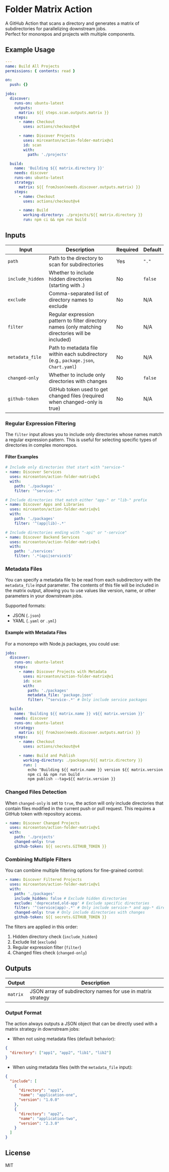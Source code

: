 # Folder Matrix Action

A GitHub Action that scans a directory and generates a matrix of subdirectories for parallelizing downstream jobs.  
Perfect for monorepos and projects with multiple components.

## Example Usage

```yaml
---
name: Build All Projects
permissions: { contents: read }

on:
  push: {}

jobs:
  discover:
    runs-on: ubuntu-latest
    outputs:
      matrix: ${{ steps.scan.outputs.matrix }}
    steps:
      - name: Checkout
        uses: actions/checkout@v4

      - name: Discover Projects
        uses: mirceanton/action-folder-matrix@v1
        id: scan
        with:
          path: './projects'

  build:
    name: 'Building ${{ matrix.directory }}'
    needs: discover
    runs-on: ubuntu-latest
    strategy:
      matrix: ${{ fromJson(needs.discover.outputs.matrix) }}
    steps:
      - name: Checkout
        uses: actions/checkout@v4

      - name: Build
        working-directory: ./projects/${{ matrix.directory }}
        run: npm ci && npm run build
```

## Inputs

| Input            | Description                                                                                       | Required | Default |
| ---------------- | ------------------------------------------------------------------------------------------------- | -------- | ------- |
| `path`           | Path to the directory to scan for subdirectories                                                  | Yes      | `"."`   |
| `include_hidden` | Whether to include hidden directories (starting with .)                                           | No       | `false` |
| `exclude`        | Comma-separated list of directory names to exclude                                                | No       | N/A     |
| `filter`         | Regular expression pattern to filter directory names (only matching directories will be included) | No       | N/A     |
| `metadata_file`  | Path to metadata file within each subdirectory (e.g., `package.json`, `Chart.yaml`)               | No       | N/A     |
| `changed-only`   | Whether to include only directories with changes                                                  | No       | `false` |
| `github-token`   | GitHub token used to get changed files (required when changed-only is true)                       | No       | N/A     |

### Regular Expression Filtering

The `filter` input allows you to include only directories whose names match a regular expression pattern. This is useful
for selecting specific types of directories in complex monorepos.

#### Filter Examples

```yaml
# Include only directories that start with "service-"
- name: Discover Services
  uses: mirceanton/action-folder-matrix@v1
  with:
    path: './packages'
    filter: '^service-.*'

# Include directories that match either "app-" or "lib-" prefix
- name: Discover Apps and Libraries
  uses: mirceanton/action-folder-matrix@v1
  with:
    path: './packages'
    filter: '^(app|lib)-.*'

# Include directories ending with "-api" or "-service"
- name: Discover Backend Services
  uses: mirceanton/action-folder-matrix@v1
  with:
    path: './services'
    filter: '.*(api|service)$'
```

### Metadata Files

You can specify a metadata file to be read from each subdirectory with the `metadata_file` input parameter. The contents
of this file will be included in the matrix output, allowing you to use values like version, name, or other parameters
in your downstream jobs.

Supported formats:

- JSON (`.json`)
- YAML (`.yaml` or `.yml`)

#### Example with Metadata Files

For a monorepo with Node.js packages, you could use:

```yaml
jobs:
  discover:
    runs-on: ubuntu-latest
    steps:
      - name: Discover Projects with Metadata
        uses: mirceanton/action-folder-matrix@v1
        id: scan
        with:
          path: './packages'
          metadata_file: 'package.json'
          filter: '^service-.*' # Only include service packages

  build:
    name: 'Building ${{ matrix.name }} v${{ matrix.version }}'
    needs: discover
    runs-on: ubuntu-latest
    strategy:
      matrix: ${{ fromJson(needs.discover.outputs.matrix) }}
    steps:
      - name: Checkout
        uses: actions/checkout@v4

      - name: Build and Publish
        working-directory: ./packages/${{ matrix.directory }}
        run: |
          echo "Building ${{ matrix.name }} version ${{ matrix.version }}"
          npm ci && npm run build
          npm publish --tag=${{ matrix.version }}
```

### Changed Files Detection

When `changed-only` is set to `true`, the action will only include directories that contain files modified in the
current push or pull request. This requires a GitHub token with repository access.

```yaml
- name: Discover Changed Projects
  uses: mirceanton/action-folder-matrix@v1
  with:
    path: './projects'
    changed-only: true
    github-token: ${{ secrets.GITHUB_TOKEN }}
```

### Combining Multiple Filters

You can combine multiple filtering options for fine-grained control:

```yaml
- name: Discover Filtered Projects
  uses: mirceanton/action-folder-matrix@v1
  with:
    path: './packages'
    include_hidden: false # Exclude hidden directories
    exclude: 'deprecated,old-app' # Exclude specific directories
    filter: '^(service|app)-.*' # Only include service-* and app-* directories
    changed-only: true # Only include directories with changes
    github-token: ${{ secrets.GITHUB_TOKEN }}
```

The filters are applied in this order:

1. Hidden directory check (`include_hidden`)
2. Exclude list (`exclude`)
3. Regular expression filter (`filter`)
4. Changed files check (`changed-only`)

## Outputs

| Output   | Description                                                 |
| -------- | ----------------------------------------------------------- |
| `matrix` | JSON array of subdirectory names for use in matrix strategy |

### Output Format

The action always outputs a JSON object that can be directly used with a matrix strategy in downstream jobs:

- When not using metadata files (default behavior):

```json
{
  "directory": ["app1", "app2", "lib1", "lib2"]
}
```

- When using metadata files (with the `metadata_file` input):

```json
{
  "include": [
    {
      "directory": "app1",
      "name": "application-one",
      "version": "1.0.0"
    },
    {
      "directory": "app2",
      "name": "application-two",
      "version": "2.3.0"
    }
  ]
}
```

## License

MIT
